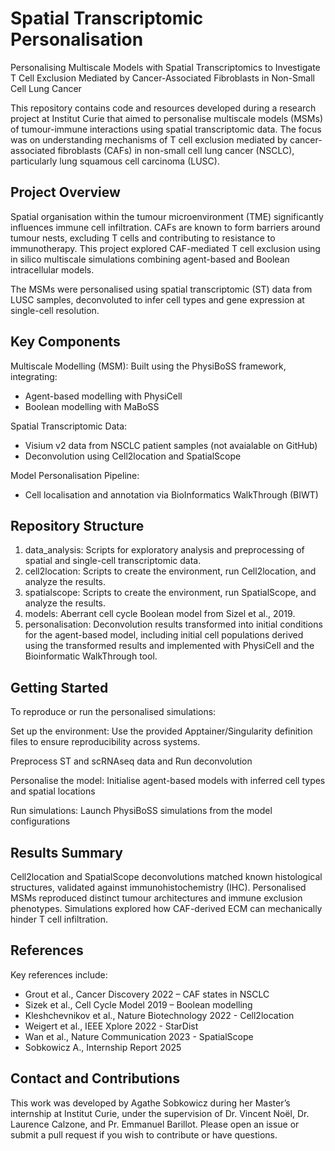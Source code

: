 # Spatial Transcriptomic Personalisation

Personalising Multiscale Models with Spatial Transcriptomics to Investigate T Cell Exclusion Mediated by Cancer-Associated Fibroblasts in Non-Small Cell Lung Cancer

This repository contains code and resources developed during a research project at Institut Curie that aimed to personalise multiscale models (MSMs) of tumour-immune interactions using spatial transcriptomic data. The focus was on understanding mechanisms of T cell exclusion mediated by cancer-associated fibroblasts (CAFs) in non-small cell lung cancer (NSCLC), particularly lung squamous cell carcinoma (LUSC).

## Project Overview

Spatial organisation within the tumour microenvironment (TME) significantly influences immune cell infiltration. CAFs are known to form barriers around tumour nests, excluding T cells and contributing to resistance to immunotherapy. This project explored CAF-mediated T cell exclusion using in silico multiscale simulations combining agent-based and Boolean intracellular models.

The MSMs were personalised using spatial transcriptomic (ST) data from LUSC samples, deconvoluted to infer cell types and gene expression at single-cell resolution.

## Key Components

Multiscale Modelling (MSM): Built using the PhysiBoSS framework, integrating:
- Agent-based modelling with PhysiCell
- Boolean modelling with MaBoSS

Spatial Transcriptomic Data:
- Visium v2 data from NSCLC patient samples (not avaialable on GitHub)
- Deconvolution using Cell2location and SpatialScope

Model Personalisation Pipeline:
- Cell localisation and annotation via BioInformatics WalkThrough (BIWT)

## Repository Structure

1. data_analysis: Scripts for exploratory analysis and preprocessing of spatial and single-cell transcriptomic data.
2. cell2location: Scripts to create the environment, run Cell2location, and analyze the results.
3. spatialscope: Scripts to create the environment, run SpatialScope, and analyze the results.
4. models: Aberrant cell cycle Boolean model from Sizel et al., 2019.
5. personalisation: Deconvolution results transformed into initial conditions for the agent-based model, including initial cell populations derived using the transformed results and implemented with PhysiCell and the Bioinformatic WalkThrough tool.


## Getting Started

To reproduce or run the personalised simulations:

Set up the environment:
Use the provided Apptainer/Singularity definition files to ensure reproducibility across systems.

Preprocess ST and scRNAseq data and Run deconvolution

Personalise the model:
Initialise agent-based models with inferred cell types and spatial locations

Run simulations:
Launch PhysiBoSS simulations from the model configurations

## Results Summary

Cell2location and SpatialScope deconvolutions matched known histological structures, validated against immunohistochemistry (IHC).
Personalised MSMs reproduced distinct tumour architectures and immune exclusion phenotypes.
Simulations explored how CAF-derived ECM can mechanically hinder T cell infiltration.

## References

Key references include:
- Grout et al., Cancer Discovery 2022 – CAF states in NSCLC
- Sizek et al., Cell Cycle Model 2019 – Boolean modelling
- Kleshchevnikov et al., Nature Biotechnology 2022 - Cell2location
- Weigert et al., IEEE Xplore 2022 - StarDist
- Wan et al., Nature Communication 2023 - SpatialScope
- Sobkowicz A., Internship Report 2025

## Contact and Contributions

This work was developed by Agathe Sobkowicz during her Master’s internship at Institut Curie, under the supervision of Dr. Vincent Noël, Dr. Laurence Calzone, and Pr. Emmanuel Barillot.
Please open an issue or submit a pull request if you wish to contribute or have questions.
